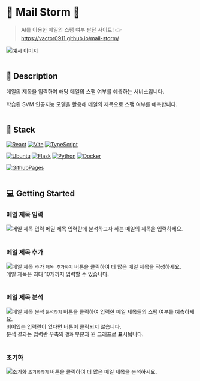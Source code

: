 # 📧 Mail Storm 📧

> AI를 이용한 메일의 스팸 여부 판단 사이트! 👉 https://vactor0911.github.io/mail-storm/

![예시 이미지](https://github.com/user-attachments/assets/5e0b4117-9192-426c-89fb-a6d82f2be56a)
<br />
<br />
## 📖 Description

메일의 제목을 입력하여 해당 메일의 스팸 여부를 예측하는 서비스입니다.

학습된 SVM 인공지능 모델을 활용해 메일의 제목으로 스팸 여부를 예측합니다.
<br />
<br />
## 🔧 Stack

[![React](https://img.shields.io/badge/REACT-61DAFB?style=for-the-badge&logo=react&logoColor=000)](https://react.dev/)
[![Vite](https://img.shields.io/badge/VITE-646CFF?style=for-the-badge&logo=vite&logoColor=white)](https://vite.dev/guide/)
[![TypeScript](https://img.shields.io/badge/TYPESCRIPT-3178C6?style=for-the-badge&logo=typescript&logoColor=white)](https://www.typescriptlang.org/)

[![Ubuntu](https://img.shields.io/badge/UBUNTU-E95420?style=for-the-badge&logo=ubuntu&logoColor=white
)](https://ubuntu.com/)
[![Flask](https://img.shields.io/badge/FLASK-000000?style=for-the-badge&logo=flask&logoColor=white)](https://flask.palletsprojects.com/en/stable/)
[![Python](https://img.shields.io/badge/PYTHON-3776AB?style=for-the-badge&logo=python&logoColor=white
)](https://www.python.org/)
[![Docker](https://img.shields.io/badge/DOCKER-2496ED?style=for-the-badge&logo=docker&logoColor=white
)](https://www.docker.com/)

[![GithubPages](https://img.shields.io/badge/GITHUB_PAGES-222222?style=for-the-badge&logo=githubpages&logoColor=white
)](https://pages.github.com/)
<br />
<br />
## 💻 Getting Started

### 메일 제목 입력
![메일 제목 입력](https://github.com/user-attachments/assets/217b359b-5b67-4f87-8fc5-c8bdb4bd3796)
메일 제목 입력란에 분석하고자 하는 메일의 제목을 입력하세요.
<br />
<br />
### 메일 제목 추가
![메일 제목 추가](https://github.com/user-attachments/assets/98f3064b-df94-43b6-84be-c3b09968c76d)
`제목 추가하기` 버튼을 클릭하여 더 많은 메일 제목을 작성하세요.  
메일 제목은 최대 10개까지 입력할 수 있습니다.
<br />
<br />
### 메일 제목 분석
![메일 제목 분석](https://github.com/user-attachments/assets/88b952e2-0ffb-4025-90c6-e66db5b7222d)
`분석하기` 버튼을 클릭하여 입력한 메일 제목들의 스팸 여부를 예측하세요.  
비어있는 입력란이 있다면 버튼이 클릭되지 않습니다.  
분석 결과는 입력란 우측의 `결과` 부분과 원 그래프로 표시됩니다.
<br />
<br />
### 초기화
![초기화](https://github.com/user-attachments/assets/2e3c4a8f-54f2-4de6-9439-d62c471af6a1)
`초기화하기` 버튼을 클릭하여 더 많은 메일 제목을 분석하세요.
